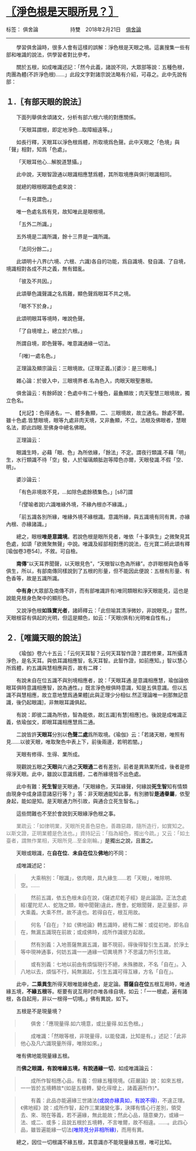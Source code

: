 ﻿# [〖淨色根是天眼所見？〗][1]

标签： 俱舍論
&emsp;&emsp;&emsp;&emsp;&emsp;&emsp;持雙&emsp;2018年2月21日&emsp;[俱舍論](https://mp.weixin.qq.com/s/dtrnkAo_uzlrY_xa_xbdaQ)

---

&emsp;&emsp;學習俱舍論時，很多人會有這樣的誤解：淨色根是天眼之境。這裏搜集一些有部和唯識的說法，供學習者對比參考。

&emsp;&emsp;關於五根，如成唯識述記：「然今此義，諸說不同，大眾部等說：五種色根，肉團為體(不許淨色根)……」此段文字對諸宗說法略有介紹，可尋之。此中先說有部：

## １.〖**有部**天眼的說法〗

&emsp;&emsp;下面列舉俱舍頌諸文，分析有部六根六境的對應關係。

&emsp;&emsp;「天眼耳謂根，即定地淨色...取障細遠等。」

&emsp;&emsp;如長行釋，天眼耳以淨色根爲體，所取境爲色聲。此中天眼之「色境」與「聲」相對，知爲「色處」。

&emsp;&emsp;「天眼耳他心...解脫道慧攝。」

&emsp;&emsp;此中說，天眼智證通以眼識相應慧爲體，其所取境應與俱行眼識相同。

&emsp;&emsp;就總的眼根眼識色處來說：

&emsp;&emsp;「一有見謂色。」

&emsp;&emsp;唯一色處名爲有見，故知唯此是眼根境。

&emsp;&emsp;「五外二所識。」

&emsp;&emsp;五外境是二識所識，餘十三界是一識所識。

&emsp;&emsp;「法同分餘二。」

&emsp;&emsp;此頌明十八界(六境、六根、六識)各自的功能，爲自識境、發自識、了自境，境識相對各成不共之義，無有錯亂。

&emsp;&emsp;「彼及不共因。」

&emsp;&emsp;此頌舉色識聲識之名爲難，顯色聲爲眼耳不共之境。

&emsp;&emsp;「眼不下於身。」

&emsp;&emsp;此頌明眼耳等境時，唯說色聲。

&emsp;&emsp;「了自境增上，總立於六根。」

&emsp;&emsp;所謂自境，即色聲等。唯意識通緣一切法。

&emsp;&emsp;「(唯)一處名色。」

&emsp;&emsp;正理論及顯宗論云：三眼境故。(正理正義。)[婆沙：是三眼境。]

&emsp;&emsp;雜心論：於彼入中，三眼境界者.名為色入，肉眼天眼聖惠眼。

&emsp;&emsp;俱舍論云：有餘師說：色處中有二十種色，最麁顯故；肉天聖慧三眼境故，獨立色名。

&emsp;&emsp;【光記】：色得通名，一、體多麁顯，二、三眼境故，故立通名。餘處不爾。雖十色處.皆慧眼境，眼等九處非肉天境，又非麁顯，不立。法眼及佛眼者，慧眼名法，即此四眼.至佛身中總名佛眼。

&emsp;&emsp;正理論云：

&emsp;&emsp;眼識生時，必藉「眼、色」為所依緣，「餘法」不定。謂夜行類識.不藉「明」生，水行類識不待「空」發，人於瑠璃頗胝迦等障色亦爾，天眼發識.不假「空、明」。

&emsp;&emsp;婆沙論云：

&emsp;&emsp;「有色非境故不見，…如除色處餘積集色。」[s87]謂

&emsp;&emsp;「(譬喻者說)六識唯緣外境，不緣內根亦不緣識。」

&emsp;&emsp;「前五識各別所緣，唯緣外境不緣根識。意識所緣，與五識境有同有異，亦緣內根、亦緣諸識。」

&emsp;&emsp;總之，眼根**唯是意識境**。若說色根是眼所見者，唯依「十事俱生」之微聚見其色處，如頌「欲微聚無聲」中說。唯識及經部相對應的說法，在光寶二師此頌有釋[瑜伽卷3卷54]，不敘。可自檢。

&emsp;&emsp;**南傳**“以天耳界聞聲，以天眼見色”，“天眼智以色為所緣”。亦許眼根與色香等俱生，所以，有部南傳同樣說到了五根的形量，但不能因此便說：五根有形量、有色香等，故是五識所識。

&emsp;&emsp;**中有身**(大眾部及南傳不許，而有部唯識許有)唯同類眼和淨天眼能見，這也是說能見根身色聚中的顯形色。

&emsp;&emsp;又說淨色根**如珠寶光者**，諸師釋云：「此但喻其清淨微妙，非說眼見。」當然，天眼根容有俱起的光明，但這是顯色，如云：「天眼(俱有)光明唯自性有。」

## ２.〖**唯識**天眼的說法〗

&emsp;&emsp;《瑜伽》卷六十五云：「云何天耳智？云何天耳智作證？謂若修果，耳所攝清淨色，是名天耳。與依耳識相應智，名天耳智。此智作證，如前應知。」智以慧心所爲體，約五識與慧相應與否，故有二釋：

&emsp;&emsp;有說未自在位五識不與別境相應者，說：「天眼耳通.是意識相應慧，瑜伽論依眼耳俱時意識相應智，說為通性。」既言淨色根俱時意識，知是五俱意識。但以五識不與慧相應，故立意地慧爲通果體[此與正理少分相似.然正理論唯一剎那無記意識，後仍起眼識]，非無眼耳識俱起。

&emsp;&emsp;有說：即彼二識為所依，智為能依，故[五識]有慧[相應]也。後說是成唯識正義，依瑜伽文，即眼耳識相應慧爲二通。

&emsp;&emsp;二說皆許**天眼耳**分別以**色聲二處**爲所取境。《瑜伽》云：「若諸天眼，唯照有見……以彼天眼，唯取聚色中表上下，前後兩邊，若明若闇。」

&emsp;&emsp;天眼有修得、生得、業所成。

&emsp;&emsp;現觀說五眼之**天眼**與六通之**天眼通**二者有差別，前者是異熟業所成，後者是修得淨天眼。此中，雖說以意識爲體，二者所緣境皆不出色處。

&emsp;&emsp;此中有難：**死生智**是天眼通，「天眼緣色，天耳緣聲，何緣說**死生智**知有情類由現身中成身語意諸惡行等？」答：非天眼通能知此事，有別勝智**是通眷屬**，依聖身起，能如是知。是天眼通力所引故，與通合立死生智名。」

&emsp;&emsp;這些問難也不至於會說到天眼緣淨色根之事。

&emsp;&emsp;<font color="gray">業疏云：「如律明業，天眼所見善色惡色，善趣惡趣，隨所造行，如實知之。以斯文證，正明業體是色法也。」資持記云：「指為細色，獨出今疏。」又云：「如土臺者，謂無作業相，天眼所見…至金剛輪。」</font>是獨出之說，且置之。

&emsp;&emsp;天眼或眼識，在**自在位**、**未自在位**及**佛地**的不同：

&emsp;&emsp;成唯識述記：

>&emsp;&emsp;大乘稍別：「眼識」，依肉眼，具九緣生……若「天眼」，唯除明、空。……

>&emsp;&emsp;然前五識，依五色根未自在說，《薩遮尼乾子經》是此論證。正法念處經(瞿陀尼人、蛇虺之類，眼中聞聲)違此，應會。蛇眼聞聲，是正量部，非大乘義。大乘不然，故不違也。若得自在，根互用故。

>&emsp;&emsp;何名「自在」？如《佛地論》轉五識時，總有二解：或從初地，即名自在，無漏五識現在前故；或成佛時，成所作識彼方起故。

>&emsp;&emsp;然有別義：入地菩薩無漏五識，雖不現前，得後得智引生五識，於淨土等中現神通事，何妨五識一一通緣一切異境界？不思議力所引生故。

>&emsp;&emsp;或有別義：七地以前由有煩惱現行不絕，未殊勝故，不名「自在」。入八地以去，煩惱不行，純無漏起，引生五識可得互緣，方名「自在」。

&emsp;&emsp;此中，**二乘異生**所得天眼唯能緣色處，是定論。**菩薩自在位**五根互用時，唯通緣五境，**不緣五根**等。枢要有说互用时亦唯各缘自境，如云：「一一根處，遍有諸根，各自起用，非以一根得一切境。」佛有異說，如下。

&emsp;&emsp;五根是不是現量境？

>&emsp;&emsp;俱舍：「應現量得.如六境意，或比量得.如五色根。」

>&emsp;&emsp;成唯識：「然眼等根，非現量得，以能發識，比知是有。」述記：「此非他心及凡六識現量所得，唯除如來。」

&emsp;&emsp;唯有佛地能現量緣五根。

&emsp;&emsp;而**佛之眼識，有說唯緣五境，有說通緣一切**，如成唯識論云：

>&emsp;&emsp;成所作智相應心品，有義：但緣五種現境。《莊嚴論》說：如來五根，一一皆於五境轉故*(如是五根轉，變化得增上，諸義遍所作)*。

>&emsp;&emsp;有義：此品亦能遍緣三世諸法<font color="blue">(或說亦緣真如，有說不得)</font>，不違正理。《佛地經》說：成所作智，起作三業諸變化事，決擇有情心行差別，領受去、來、現在等義，若不遍緣，無此能故；然此心品，隨意樂力，或緣一法、或二、或多；且說五根於五境轉，不言唯爾，故不相違。……。此四心品，雖皆遍能緣一切法<font color="blue">(唯除見分非相所緣)</font>，而用有異。

&emsp;&emsp;總之，因位一切根識不緣五根，其意識亦不能現量緣五根，唯可比知。

  [1]: https://mp.weixin.qq.com/s/udkapXpYxsGnRa-4P8aZnQ
